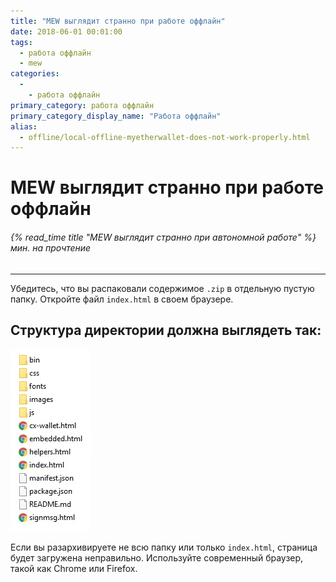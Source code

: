 ```yaml
---
title: "MEW выглядит странно при работе оффлайн"
date: 2018-06-01 00:01:00
tags:
  - работа оффлайн
  - mew
categories:
  - 
    - работа оффлайн
primary_category: работа оффлайн
primary_category_display_name: "Работа оффлайн"
alias:
  - offline/local-offline-myetherwallet-does-not-work-properly.html
---
```


# **MEW выглядит странно при работе оффлайн**

###### {% read_time title "MEW выглядит странно при автономной работе" %} мин. на прочтение

* * *

Убедитесь, что вы распаковали содержимое `.zip` в отдельную пустую папку. Откройте файл `index.html` в своем браузере.

## **Структура директории должна выглядеть так:**

<img src="/images/posts/offline/Wb08Tm3.jpg" alt="Image of MEW offline folder and files" width="" />

Если вы разархивируете не всю папку или только `index.html`, страница будет загружена неправильно. Используйте современный браузер, такой как Chrome или Firefox.
